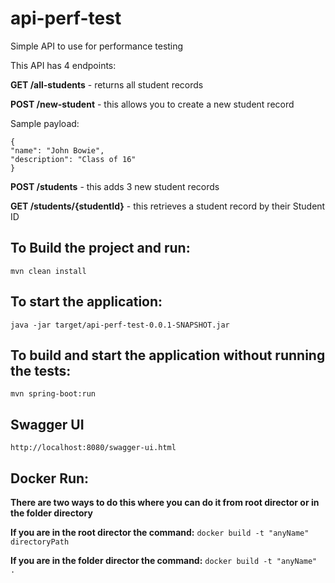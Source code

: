 # api-perf-test
Simple API to use for performance testing

This API has 4 endpoints:  

**GET /all-students** - returns all student records

**POST /new-student** - this allows you to create a new student record

Sample payload:
```
{
"name": "John Bowie",
"description": "Class of 16"
}
```
**POST /students** - this adds 3 new student records

**GET /students/{studentId}** - this retrieves a student record by their Student ID


## To Build the project and run:
```mvn clean install```

## To start the application:
```java -jar target/api-perf-test-0.0.1-SNAPSHOT.jar```

## To build and start the application without running the tests:
```mvn spring-boot:run```

## Swagger UI
```http://localhost:8080/swagger-ui.html```

## Docker Run:
**There are two ways to do this where you can do it from root director or in the folder directory**

**If you are in the root director the command:**
```docker build -t "anyName" directoryPath```

**If you are in the folder director the command:**
```docker build -t "anyName" .```
